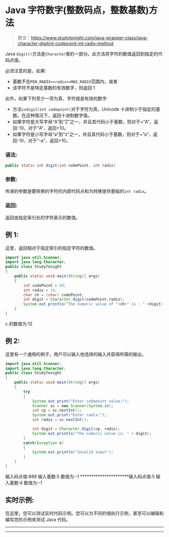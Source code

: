 # Java 字符数字(整数码点，整数基数)方法

> 原文：<https://www.studytonight.com/java-wrapper-class/java-character-digitint-codepoint-int-radix-method>

Java `digit()`方法是`Character`类的一部分。此方法将字符的数值返回到指定的代码点值。

必须注意的是，如果:

*   基数不在`MIN_RADIX<=radix<=MAX_RADIX`范围内，或者
*   该字符不是特定基数的有效数字，则返回 1

此外，如果下列至少一项为真，字符就是有效的数字:

*   方法`isdigit(int codepoint)`对于字符为真，Unicode 十进制小于指定的基数。在这种情况下，返回十进制数字值。
*   如果字符是大写字母“A”到“Z”之一，并且其代码小于基数，则对于+“A”，返回-10，对于“A”，返回+10。
*   如果字符是小写字母“a”到“z”之一，并且其代码小于基数，则对于+“a”，返回-10，对于“-a”，返回+10。

### 语法:

```java
public static int digit(int codePoint, int radix) 
```

### 参数:

传递的参数是要转换的字符的内部代码点和为转换提供基础的`int radix`。

### 返回:

返回由指定索引处的字符表示的数值。

## 例 1:

这里，返回相对于指定索引的指定字符的数值。

```java
import java.util.Scanner; 
import java.lang.Character;
public class StudyTonight 
{  
    public static void main(String[] args) 
    {      
        int codePoint = 99;  
        int radix = 16;               
        char ch = (char) codePoint;           
        int digit = Character.digit(codePoint,radix);  
        System.out.println("The numeric value of "+ch+" is : " +digit);  
    }  
} 
```

c 的数值为:12

## 例 2:

这里有一个通用的例子，用户可以输入他选择的输入并获得所需的输出。

```java
import java.util.Scanner; 
import java.lang.Character;
public class StudyTonight 
{  
	public static void main(String[] args) 
	{      
		try
		{
			System.out.print("Enter codepoint value:");  
			Scanner sc = new Scanner(System.in);  
			int cp = sc.nextInt();
			System.out.print("Enter radix:");  
			int radix = sc.nextInt();        

			int digit = Character.digit(cp, radix);  
			System.out.println("The numeric value is: " + digit);            
		} 
		catch(Exception e)
		{
			System.out.println("Invalid input");  
		}
	}  
} 
```

输入码点值:889
输入基数:5
数值为:-1
**********************输入码点值:5
输入基数:4
数值为:-1

## 实时示例:

在这里，您可以测试实时代码示例。您可以为不同的值执行示例，甚至可以编辑和编写您的示例来测试 Java 代码。

* * *

* * *